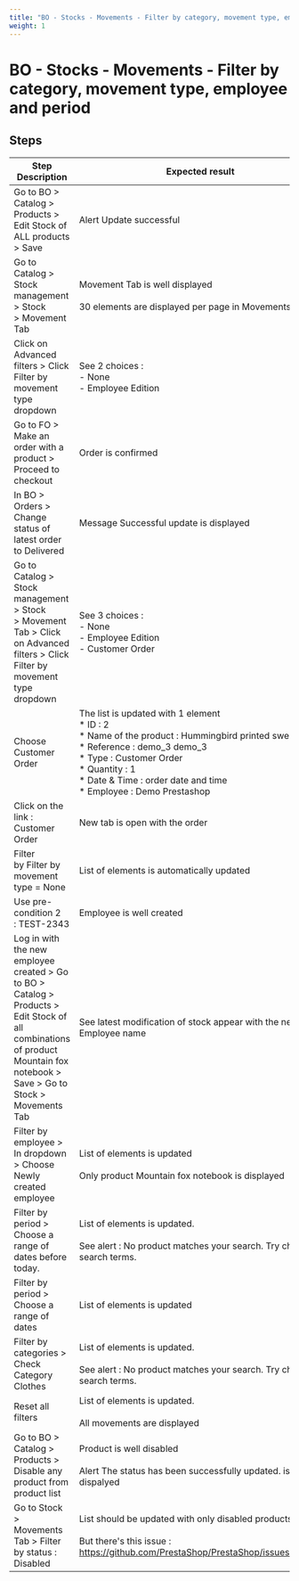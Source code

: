 ```yaml
---
title: "BO - Stocks - Movements - Filter by category, movement type, employee and period"
weight: 1
---
```


# BO - Stocks - Movements - Filter by category, movement type, employee and period
## Steps
| Step Description | Expected result |
| ----- | ----- |
| Go to BO > Catalog > Products > Edit Stock of ALL products > Save | Alert Update successful |
| Go to Catalog > Stock management > Stock > Movement Tab | Movement Tab is well displayed<br><br>30 elements are displayed per page in Movements Tab |
| Click on Advanced filters > Click Filter by movement type dropdown | See 2 choices :<br>- None<br>- Employee Edition |
| Go to FO > Make an order with a product > Proceed to checkout | Order is confirmed |
| In BO > Orders > Change status of latest order to Delivered | Message Successful update is displayed |
| Go to Catalog > Stock management > Stock > Movement Tab > Click on Advanced filters > Click Filter by movement type dropdown | See 3 choices :<br> - None<br> - Employee Edition<br> - Customer Order |
| Choose Customer Order | The list is updated with 1 element<br> * ID : 2<br> * Name of the product : Hummingbird printed sweater<br> * Reference : demo_3 demo_3<br> * Type : Customer Order<br> * Quantity : 1<br> * Date & Time : order date and time<br> * Employee : Demo Prestashop |
| Click on the link : Customer Order | New tab is open with the order |
| Filter by Filter by movement type = None | List of elements is automatically updated |
| Use pre-condition 2 : TEST-2343 | Employee is well created |
| Log in with the new employee created > Go to BO > Catalog > Products > Edit Stock of all combinations of product Mountain fox notebook > Save > Go to Stock > Movements Tab | See latest modification of stock appear with the new Employee name |
| Filter by employee > In dropdown > Choose Newly created employee | List of elements is updated<br><br>Only product Mountain fox notebook is displayed |
| Filter by period > Choose a range of dates before today. | List of elements is updated.<br><br>See alert : No product matches your search. Try changing search terms. |
| Filter by period > Choose a range of dates | List of elements is updated |
| Filter by categories > Check Category Clothes | List of elements is updated.<br><br>See alert : No product matches your search. Try changing search terms. |
| Reset all filters | List of elements is updated.<br><br>All movements are displayed |
| Go to BO > Catalog > Products > Disable any product from product list | Product is well disabled<br><br>Alert The status has been successfully updated. is dispalyed |
| Go to Stock > Movements Tab > Filter by status : Disabled | List should be updated with only disabled products.<br><br>But there's this issue : https://github.com/PrestaShop/PrestaShop/issues/10813 |
